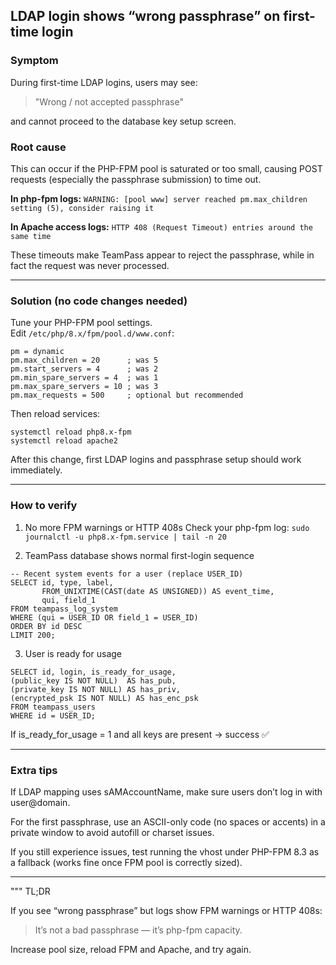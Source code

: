 ## LDAP login shows “wrong passphrase” on first-time login

### Symptom
During first-time LDAP logins, users may see:
> "Wrong / not accepted passphrase"

and cannot proceed to the database key setup screen.

### Root cause
This can occur if the PHP-FPM pool is saturated or too small, causing POST requests (especially the passphrase submission) to time out.

**In php-fpm logs:**
`WARNING: [pool www] server reached pm.max_children setting (5), consider raising it`

**In Apache access logs:**
`HTTP 408 (Request Timeout) entries around the same time`


These timeouts make TeamPass appear to reject the passphrase, while in fact the request was never processed.

---

### Solution (no code changes needed)

Tune your PHP-FPM pool settings.  
Edit `/etc/php/8.x/fpm/pool.d/www.conf`:

```
pm = dynamic
pm.max_children = 20      ; was 5
pm.start_servers = 4      ; was 2
pm.min_spare_servers = 4  ; was 1
pm.max_spare_servers = 10 ; was 3
pm.max_requests = 500     ; optional but recommended
```

Then reload services:
```
systemctl reload php8.x-fpm
systemctl reload apache2
```

After this change, first LDAP logins and passphrase setup should work immediately.

---

### How to verify

1. No more FPM warnings or HTTP 408s
Check your php-fpm log:
`sudo journalctl -u php8.x-fpm.service | tail -n 20`

2. TeamPass database shows normal first-login sequence
```
-- Recent system events for a user (replace USER_ID)
SELECT id, type, label,
       FROM_UNIXTIME(CAST(date AS UNSIGNED)) AS event_time,
       qui, field_1
FROM teampass_log_system
WHERE (qui = USER_ID OR field_1 = USER_ID)
ORDER BY id DESC
LIMIT 200;
```

3. User is ready for usage
```
SELECT id, login, is_ready_for_usage,
(public_key IS NOT NULL)  AS has_pub,
(private_key IS NOT NULL) AS has_priv,
(encrypted_psk IS NOT NULL) AS has_enc_psk
FROM teampass_users
WHERE id = USER_ID;
```

If is_ready_for_usage = 1 and all keys are present → success ✅

---

### Extra tips

If LDAP mapping uses sAMAccountName, make sure users don’t log in with user@domain.

For the first passphrase, use an ASCII-only code (no spaces or accents) in a private window to avoid autofill or charset issues.

If you still experience issues, test running the vhost under PHP-FPM 8.3 as a fallback (works fine once FPM pool is correctly sized).

---

 """ TL;DR

If you see “wrong passphrase” but logs show FPM warnings or HTTP 408s:

> It’s not a bad passphrase — it’s php-fpm capacity.

Increase pool size, reload FPM and Apache, and try again.